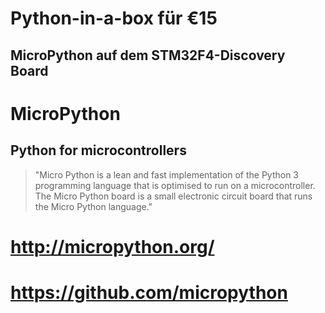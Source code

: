 
# Python-in-a-box für €15
## MicroPython auf dem STM32F4-Discovery Board

# MicroPython

## Python for microcontrollers

> "Micro Python is a lean and fast implementation of the Python 3 programming language that is optimised to run on a microcontroller. The Micro Python board is a small electronic circuit board that runs the Micro Python language."

# http://micropython.org/

# https://github.com/micropython
